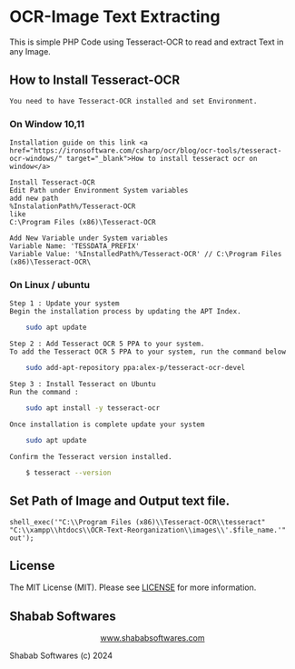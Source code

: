 # OCR-Image Text Extracting

This is simple PHP Code using Tesseract-OCR to read and extract Text in any Image.

## How to Install Tesseract-OCR

    You need to have Tesseract-OCR installed and set Environment.
    
### On Window 10,11

    Installation guide on this link <a href="https://ironsoftware.com/csharp/ocr/blog/ocr-tools/tesseract-ocr-windows/" target="_blank">How to install tesseract ocr on window</a>

    Install Tesseract-OCR 
    Edit Path under Environment System variables 
    add new path
    %InstalationPath%/Tesseract-OCR
    like
    C:\Program Files (x86)\Tesseract-OCR
    
    Add New Variable under System variables
    Variable Name: 'TESSDATA_PREFIX'
    Variable Value: '%InstalledPath%/Tesseract-OCR' // C:\Program Files (x86)\Tesseract-OCR\

### On Linux / ubuntu

    Step 1 : Update your system
    Begin the installation process by updating the APT Index.
```bash
    sudo apt update
```

    Step 2 : Add Tesseract OCR 5 PPA to your system.
    To add the Tesseract OCR 5 PPA to your system, run the command below
```bash
    sudo add-apt-repository ppa:alex-p/tesseract-ocr-devel
```
    Step 3 : Install Tesseract on Ubuntu
    Run the command :
```bash
    sudo apt install -y tesseract-ocr
```
    Once installation is complete update your system
```bash
    sudo apt update 
```
    Confirm the Tesseract version installed.
```bash
    $ tesseract --version
```

## Set Path of Image and Output text file.

    shell_exec('"C:\\Program Files (x86)\\Tesseract-OCR\\tesseract" "C:\\xampp\\htdocs\\OCR-Text-Reorganization\\images\\'.$file_name.'" out');
    
## License

The MIT License (MIT). Please see [LICENSE](LICENSE.md) for more information.

## Shabab Softwares

<p align="center"><a href="https://www.shababsoftwares.com" target="_blank">www.shababsoftwares.com</a></p>

Shabab Softwares (c) 2024